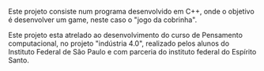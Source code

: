 Este projeto consiste num programa desenvolvido em C++, onde o objetivo é desenvolver um game, neste caso o "jogo da cobrinha". 

Este projeto esta atrelado ao desenvolvimento do curso de Pensamento computacional, no projeto "indústria 4.0", realizado pelos alunos do Instituto Federal de São Paulo e com 
parceria do instituto federal do Espírito Santo.
 